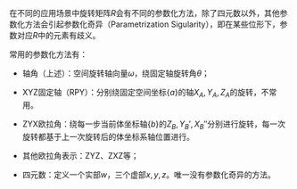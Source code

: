 在不同的应用场景中旋转矩阵$R$会有不同的参数化方法，除了四元数以外，其他参数化方法会引起参数化奇异（Parametrization Sigularity），即在某些位形下，参数对应$R$中的元素有歧义。

常用的参数化方法有：

+ 轴角（上述）：空间旋转轴向量$\omega$，绕固定轴旋转角$\theta$；

+ XYZ固定轴（RPY）：分别绕固定空间坐标$\{a\}$的轴$X_A, Y_A, Z_A$的旋转，不常用。

+ ZYX欧拉角：绕每一步当前体坐标轴$\{b\}$的$Z_B, Y_B', X_B''$分别进行旋转，每一次旋转都基于上一次旋转后的体坐标系轴位置进行。

+ 其他欧拉角表示：ZYZ、ZXZ等；

+ 四元数：定义一个实部$w$，三个虚部$x, y, z$。唯一没有参数化奇异的方法。